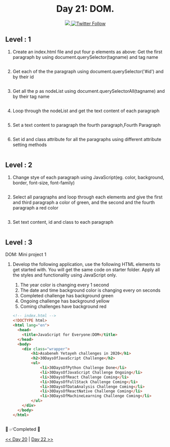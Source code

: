 <div align="center">
  <h1> Day 21: DOM.</h1>
  <a class="header-badge" target="_blank" href="https://www.linkedin.com/in/manthan-ankolekar-597b07a8/">
  <img src="https://img.shields.io/badge/style--5eba00.svg?label=LinkedIn&logo=linkedin&style=social">
  </a>
  <a class="header-badge" target="_blank" href="https://twitter.com/manthan_ank">
  <img alt="Twitter Follow" src="https://img.shields.io/twitter/follow/manthan_ank?style=social">
  </a>
</div>

## Level : 1

1. Create an index.html file and put four p elements as above: Get the first paragraph by using document.querySelector(tagname) and tag name

    ```jsx

    ```

2. Get each of the the paragraph using document.querySelector('#id') and by their id

    ```jsx

    ```

3. Get all the p as nodeList using document.querySelectorAll(tagname) and by their tag name

    ```jsx

    ```

4. Loop through the nodeList and get the text content of each paragraph

    ```jsx

    ```

5. Set a text content to paragraph the fourth paragraph,Fourth Paragraph

    ```jsx

    ```

6. Set id and class attribute for all the paragraphs using different attribute setting methods

    ```jsx

    ```

## Level : 2

1. Change stye of each paragraph using JavaScript(eg. color, background, border, font-size, font-family)

    ```jsx

    ```

2. Select all paragraphs and loop through each elements and give the first and third paragraph a color of green, and the second and the fourth paragraph a red color

    ```jsx

    ```

3. Set text content, id and class to each paragraph

    ```jsx

    ```

## Level : 3

DOM: Mini project 1

1. Develop the following application, use the following HTML elements to get started with. You will get the same code on starter folder. Apply all the styles and functionality using JavaScript only.

    1. The year color is changing every 1 second
    2. The date and time background color is changing every on seconds
    3. Completed challenge has background green
    4. Ongoing challenge has background yellow
    5. Coming challenges have background red

    ```html
    <!-- index.html -->
    <!DOCTYPE html>
    <html lang="en">
      <head>
        <title>JavaScript for Everyone:DOM</title>
      </head>
      <body>
        <div class="wrapper">
            <h1>Asabeneh Yetayeh challenges in 2020</h1>
            <h2>30DaysOfJavaScript Challenge</h2>
            <ul>
                <li>30DaysOfPython Challenge Done</li>
                <li>30DaysOfJavaScript Challenge Ongoing</li>
                <li>30DaysOfReact Challenge Coming</li>
                <li>30DaysOfFullStack Challenge Coming</li>
                <li>30DaysOfDataAnalysis Challenge Coming</li>
                <li>30DaysOfReactNative Challenge Coming</li>
                <li>30DaysOfMachineLearning Challenge Coming</li>
            </ul>
        </div>
      </body>
    </html>
    ```

    ```jsx

    ```

🎉 ✅Completed 🎉

[<< Day 20](/Day20/Day20.md) | [Day 22 >>](/Day22/Day22.md)
